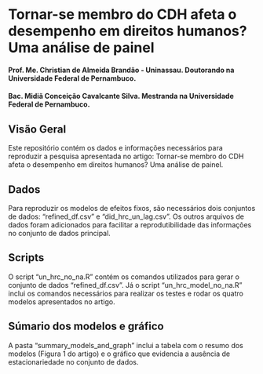 # Tornar-se membro do CDH afeta o desempenho em direitos humanos? Uma análise de painel

#### Prof. Me. Christian de Almeida Brandão - Uninassau. Doutorando na Universidade Federal de Pernambuco.

#### Bac. Midiã Conceição Cavalcante Silva. Mestranda na Universidade Federal de Pernambuco.

## Visão Geral
Este repositório contém os dados e informações necessários para reproduzir a pesquisa apresentada no artigo: Tornar-se membro do CDH afeta o desempenho em direitos humanos? Uma análise de painel.
## Dados
Para reproduzir os modelos de efeitos fixos, são necessários dois conjuntos de dados: “refined_df.csv” e “did_hrc_un_lag.csv”. Os outros arquivos de dados foram adicionados para facilitar a reprodutibilidade das informações no conjunto de dados principal.
## Scripts
O script “un_hrc_no_na.R” contém os comandos utilizados para gerar o conjunto de dados “refined_df.csv”. Já o script “un_hrc_model_no_na.R” inclui os comandos necessários para realizar os testes e rodar os quatro modelos apresentados no artigo.
## Súmario dos modelos e gráfico
A pasta “summary_models_and_graph” inclui a tabela com o resumo dos modelos (Figura 1 do artigo) e o gráfico que evidencia a ausência de estacionariedade no conjunto de dados.
